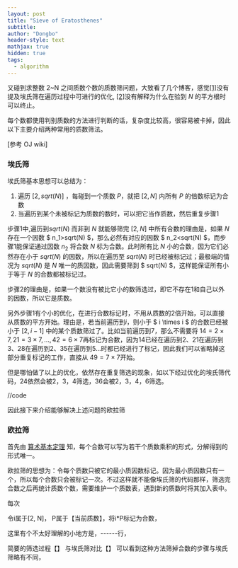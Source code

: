 ```yaml
---
layout: post
title: "Sieve of Eratosthenes"
subtitle: 
author: "Dongbo"
header-style: text
mathjax: true
hidden: true
tags:
  - algorithm
---
```


又碰到求整数 2~N 之间质数个数的质数筛问题，大致看了几个博客，感觉[\[1\]](https://www.cnblogs.com/grubbyskyer/p/3852421.html)没有提及埃氏筛在遍历过程中可进行的优化, [\[2\]](https://zhuanlan.zhihu.com/p/100051075)没有解释为什么在验到 $N$ 的平方根时可以终止。
                                                                                                     
每个数都使用判别质数的方法进行判断的话，复杂度比较高，很容易被卡掉，因此以下主要介绍两种常用的质数筛法。

[参考 OJ wiki]

### 埃氏筛

埃氏筛基本思想可以总结为：

1. 遍历 $[2, sqrt(N)]$ ，每碰到一个质数 $P$，就把 $[2, N]$ 内所有 $P$ 的倍数标记为合数
2. 当遍历到某个未被标记为质数的数时，可以把它当作质数，然后重复步骤1

步骤1中,遍历到$sqrt(N)$ 而非到 $N$ 就能够筛完 $[2, N]$ 中所有合数的理由是，如果 $N$ 存在一个因数 $ n_1>sqrt(N) $，那么必然有对应的因数 $ n_2\<sqrt(N) $，而步骤1能保证通过因数 $n_2$ 将合数 $N$ 标为合数。此时所有比 $N$ 小的合数，因为它们必然存在小于 $sqrt(N)$ 的因数，所以在遍历至 $sqrt(N)$ 时已经被标记过；最极端的情况为 $sqrt(N)$ 是 $N$ 唯一的质因数，因此需要筛到 $ sqrt(N) $，这样能保证所有小于等于 $N$ 的合数都被标记过。

步骤2的理由是，如果一个数没有被比它小的数筛选过，即它不存在1和自己以外的因数，所以它是质数。

另外步骤1有个小的优化，在进行合数标记时，不用从质数的2倍开始，可以直接从质数的平方开始。理由是，若当前遍历到$i$，则小于 $ i \times i $ 的合数已经被小于 $[2, i-1]$ 中的某个质数筛过了。比如当前遍历到7，那么不需要将 $14=2 \times 7, 21=3 \times 7,..., 42=6 \times 7$再标记为合数，因为14已经在遍历到2、21在遍历到3、28在遍历到2、35在遍历到5...时都已经进行了标记，因此我们可以省略掉这部分重复标记的工作，直接从 $49=7 \times 7$开始。

但是哪怕做了以上的优化，依然存在重复筛选的现象，如以下经过优化的埃氏筛代码，24依然会被2，3，4筛选，36会被2，3，4，6筛选。

//code

因此接下来介绍能够解决上述问题的欧拉筛

### 欧拉筛

首先由 [算术基本定理][1] 知，每个合数可以写为若干个质数乘积的形式，分解得到的形式唯一。

欧拉筛的思想为：令每个质数只被它的最小质因数标记。因为最小质因数只有一个，所以每个合数只会被标记一次。不过这样就不能像埃氏筛的代码那样，筛选完合数之后再统计质数个数，需要维护一个质数表，遇到新的质数时将其加入表中。
 
每次

令i属于[2, N]， P属于【当前质数】，将i*P标记为合数，

这里有个不太好理解的小地方是，------行，


简要的筛选过程【】 与埃氏筛对比【】
可以看到这种方法筛掉合数的步骤与埃氏筛略有不同，

[1]: https://zh.wikipedia.org/wiki/%E7%AE%97%E6%9C%AF%E5%9F%BA%E6%9C%AC%E5%AE%9A%E7%90%86